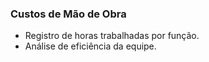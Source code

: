 ### Custos de Mão de Obra

- Registro de horas trabalhadas por função.
- Análise de eficiência da equipe.